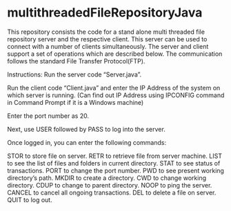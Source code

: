 # multithreadedFileRepositoryJava

This repository consists the code for a stand alone multi threaded file repository server and the respective client. This server can be used to connect with a number of clients simultaneously. The server and client support a set of operations which are described below. The communication follows the standard File Transfer Protocol(FTP).

Instructions:
Run the server code “Server.java”. 

Run the client code “Client.java” and enter the IP Address of the system on which server is running. (Can find out IP Address using IPCONFIG command in Command Prompt if it is a Windows machine)

Enter the port number as 20.

Next, use USER <space> <username> followed by PASS <space><password> to log into the server.

Once logged in, you can enter the following commands:

STOR <local file path> to store file on server.
  RETR <file name on server> to retrieve file from server machine.
  LIST to see the list of files and folders in current directory.
  STAT to see status of transactions.
  PORT <port number> to change the port number.
  PWD to see present working directory’s path.
  MKDIR <folder name> to create a directory.
  CWD <folder> to change working directory.
  CDUP to change to parent directory.
  NOOP to ping the server.
  CANCEL to cancel all ongoing transactions.
  DEL <file name> to delete a file on server.
QUIT to log out.
